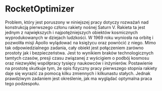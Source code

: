# RocketOptimizer

Problem, który jest poruszony w niniejszej pracy dotyczy rozważań nad konstrukcją pierwszego członu rakiety nośnej Saturn V. Rakieta ta jest jednym z największych i najpotężniejszych obiektów kosmicznych wyprodukowanych w dziejach ludzkości. W 1969 roku wyniosła na orbitę i pozwoliła misji Apollo wylądować na księżycu oraz powrócić z niego.
Mimo tak odpowiedzialnego zadania, cały obiekt jest połączeniem zarówno prostoty jak i bezpieczeństwa. Jest to wynikiem braków technologicznych tamtych czasów, presji czasu związanej z wyścigiem o podbój kosmosu oraz niezwykłej współpracy tysięcy naukowców i inżynierów. Postawienie na prostotę skutkuje tym, że opis fizyczny pracy pierwszego stopnia rakiety daje się wyrazić za pomocą kilku zmiennych i kilkunastu stałych. Jednak prawdziwym zadaniem jest określenie, jak ma wyglądać optymalna praca tego podzespołu.

